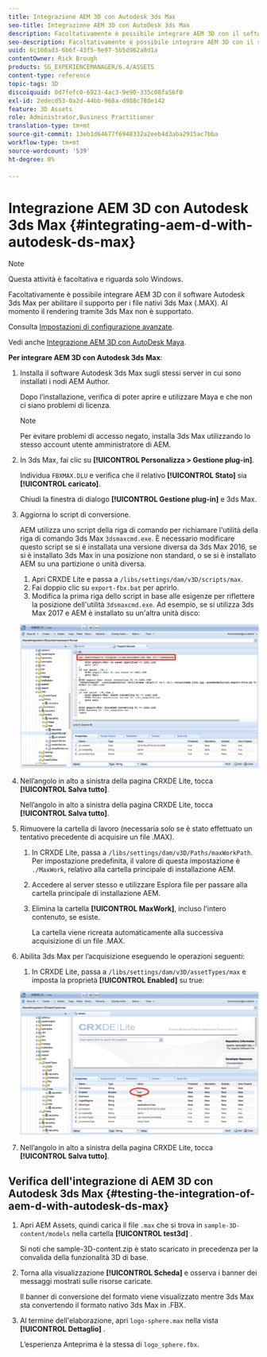 ```yaml
---
title: Integrazione AEM 3D con Autodesk 3ds Max
seo-title: Integrazione AEM 3D con AutoDesk 3ds Max
description: Facoltativamente è possibile integrare AEM 3D con il software Autodesk 3ds Max per abilitare il supporto per i file nativi 3ds Max (.MAX). Al momento il rendering tramite 3ds Max non è supportato.
seo-description: Facoltativamente è possibile integrare AEM 3D con il software Autodesk 3ds Max per abilitare il supporto per i file nativi 3ds Max (.MAX). Al momento il rendering tramite 3ds Max non è supportato.
uuid: 6c160ad3-6b6f-43f5-9e97-5b5d962a8d1a
contentOwner: Rick Brough
products: SG_EXPERIENCEMANAGER/6.4/ASSETS
content-type: reference
topic-tags: 3D
discoiquuid: 0d7fefc0-6923-4ac3-9e90-335c08fa56f0
exl-id: 2edecd53-0a2d-44bb-968a-d988c780e142
feature: 3D Assets
role: Administrator,Business Practitioner
translation-type: tm+mt
source-git-commit: 13eb1d64677f6940332a2eeb4d3aba2915ac7bba
workflow-type: tm+mt
source-wordcount: '539'
ht-degree: 0%

---
```


# Integrazione AEM 3D con Autodesk 3ds Max {#integrating-aem-d-with-autodesk-ds-max}

>[!NOTE]
>
>Questa attività è facoltativa e riguarda solo Windows.

Facoltativamente è possibile integrare AEM 3D con il software Autodesk 3ds Max per abilitare il supporto per i file nativi 3ds Max (.MAX). Al momento il rendering tramite 3ds Max non è supportato.

Consulta [Impostazioni di configurazione avanzate](advanced-config-3d.md).

Vedi anche [Integrazione AEM 3D con AutoDesk Maya](integrate-maya-with-3d.md).

**Per integrare AEM 3D con Autodesk 3ds Max**:

1. Installa il software Autodesk 3ds Max sugli stessi server in cui sono installati i nodi AEM Author.

   Dopo l’installazione, verifica di poter aprire e utilizzare Maya e che non ci siano problemi di licenza.

   >[!NOTE]
   >
   >Per evitare problemi di accesso negato, installa 3ds Max utilizzando lo stesso account utente amministratore di AEM.

1. In 3ds Max, fai clic su **[!UICONTROL Personalizza > Gestione plug-in]**.

   Individua `FBXMAX.DLU` e verifica che il relativo **[!UICONTROL Stato]** sia **[!UICONTROL caricato]**.

   Chiudi la finestra di dialogo **[!UICONTROL Gestione plug-in]** e 3ds Max.

1. Aggiorna lo script di conversione.

   AEM utilizza uno script della riga di comando per richiamare l&#39;utilità della riga di comando 3ds Max `3dsmaxcmd.exe`. È necessario modificare questo script se si è installata una versione diversa da 3ds Max 2016, se si è installato 3ds Max in una posizione non standard, o se si è installato AEM su una partizione o unità diversa.

   1. Apri CRXDE Lite e passa a `/libs/settings/dam/v3D/scripts/max`.
   1. Fai doppio clic su `export-fbx.bat` per aprirlo.
   1. Modifica la prima riga dello script in base alle esigenze per riflettere la posizione dell&#39;utilità `3dsmaxcmd.exe`. Ad esempio, se si utilizza 3ds Max 2017 e AEM è installato su un&#39;altra unità disco:

   ![image2018-6-22_13-35-8](assets/image2018-6-22_13-35-8.png)

1. Nell’angolo in alto a sinistra della pagina CRXDE Lite, tocca **[!UICONTROL Salva tutto]**.

   Nell’angolo in alto a sinistra della pagina CRXDE Lite, tocca **[!UICONTROL Salva tutto]**.

1. Rimuovere la cartella di lavoro (necessaria solo se è stato effettuato un tentativo precedente di acquisire un file .MAX).

   1. In CRXDE Lite, passa a `/libs/settings/dam/v3D/Paths/maxWorkPath`. Per impostazione predefinita, il valore di questa impostazione è `./MaxWork`, relativo alla cartella principale di installazione AEM.
   1. Accedere al server stesso e utilizzare Esplora file per passare alla cartella principale di installazione AEM.
   1. Elimina la cartella **[!UICONTROL MaxWork]**, incluso l&#39;intero contenuto, se esiste.

      La cartella viene ricreata automaticamente alla successiva acquisizione di un file .MAX.

1. Abilita 3ds Max per l’acquisizione eseguendo le operazioni seguenti:

   1. In CRXDE Lite, passa a `/libs/settings/dam/v3D/assetTypes/max` e imposta la proprietà **[!UICONTROL Enabled]** su true:

   ![image2018-6-22_13-50-50](assets/image2018-6-22_13-50-50.png)

1. Nell’angolo in alto a sinistra della pagina CRXDE Lite, tocca **[!UICONTROL Salva tutto]**.

## Verifica dell&#39;integrazione di AEM 3D con Autodesk 3ds Max {#testing-the-integration-of-aem-d-with-autodesk-ds-max}

1. Apri AEM Assets, quindi carica il file `.max` che si trova in `sample-3D-content/models` nella cartella **[!UICONTROL test3d]** .

   Si noti che sample-3D-content.zip è stato scaricato in precedenza per la convalida della funzionalità 3D di base.

1. Torna alla visualizzazione **[!UICONTROL Scheda]** e osserva i banner dei messaggi mostrati sulle risorse caricate.

   Il banner di conversione del formato viene visualizzato mentre 3ds Max sta convertendo il formato nativo 3ds Max in .FBX.

1. Al termine dell&#39;elaborazione, apri `logo-sphere.max` nella vista **[!UICONTROL Dettaglio]** .

   L’esperienza Anteprima è la stessa di `logo_sphere.fbx`.
